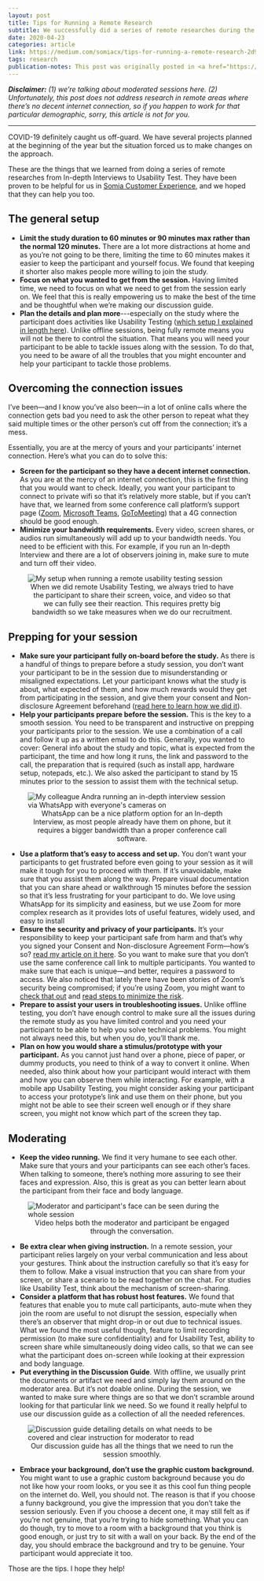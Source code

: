 ```yaml
---
layout: post
title: Tips for Running a Remote Research
subtitle: We successfully did a series of remote researches during the COVID-19 situation. Here’s what we did and what we learned from it.
date: 2020-04-23
categories: article
link: https://medium.com/somiacx/tips-for-running-a-remote-research-2d97d070be19
tags: research
publication-notes: This post was originally posted in <a href="https://medium.com/somiacx/tips-for-running-a-remote-research-2d97d070be19">Somia CX Thought</a>.
---
```


_**Disclaimer:** (1) we’re talking about moderated sessions here. (2) Unfortunately, this post does not address research in remote areas where there’s no decent internet connection, so if you happen to work for that particular demographic, sorry, this article is not for you._

---

COVID-19 definitely caught us off-guard. We have several projects planned at the beginning of the year but the situation forced us to make changes on the approach.

These are the things that we learned from doing a series of remote researches from In-depth Interviews to Usability Test. They have been proven to be helpful for us in [Somia Customer Experience](https://somiacx.com), and we hoped that they can help you too.

## The general setup

- **Limit the study duration to 60 minutes or 90 minutes max rather than the normal 120 minutes.** There are a lot more distractions at home and as you’re not going to be there, limiting the time to 60 minutes makes it easier to keep the participant and yourself focus. We found that keeping it shorter also makes people more willing to join the study.
- **Focus on what you wanted to get from the session.** Having limited time, we need to focus on what we need to get from the session early on. We feel that this is really empowering us to make the best of the time and be thoughtful when we’re making our discussion guide.
- **Plan the details and plan more**---especially on the study where the participant does activities like Usability Testing ([which setup I explained in length here](/blog/2023/04/23/remote-usability-testing-learnings.html)). Unlike offline sessions, being fully remote means you will not be there to control the situation. That means you will need your participant to be able to tackle issues along with the session. To do that, you need to be aware of all the troubles that you might encounter and help your participant to tackle those problems.

## Overcoming the connection issues

I’ve been—and I know you’ve also been—in a lot of online calls where the connection gets bad you need to ask the other person to repeat what they said multiple times or the other person’s cut off from the connection; it’s a mess.

Essentially, you are at the mercy of yours and your participants’ internet connection. Here’s what you can do to solve this:

- **Screen for the participant so they have a decent internet connection.** As you are at the mercy of an internet connection, this is the first thing that you would want to check. Ideally, you want your participant to connect to private wifi so that it’s relatively more stable, but if you can’t have that, we learned from some conference call platform’s support page ([Zoom](https://support.zoom.us/hc/en-us/articles/201362023-System-Requirements-for-PC-Mac-and-Linux#bandwidth), [Microsoft Teams](https://docs.microsoft.com/en-us/microsoftteams/prepare-network#bandwidth-requirements), [GoToMeeting](https://support.goto.com/meeting/help/how-much-bandwidth-is-used-during-a-session-g2m010029)) that a 4G connection should be good enough.
- **Minimize your bandwidth requirements.** Every video, screen shares, or audios run simultaneously will add up to your bandwidth needs. You need to be efficient with this. For example, if you run an In-depth Interview and there are a lot of observers joining in, make sure to mute and turn off their video.

<figure>
<img alt="My setup when running a remote usability testing session" src="/assets/2020-04-23-tips-for-running-a-remote-research/my-ut-setup.webp" />
<figcaption style="width:100%; text-align:center;">When we did remote Usability Testing, we always tried to have the participant to share their screen, voice, and video so that we can fully see their reaction. This requires pretty big bandwidth so we take measures when we do our recruitment.</figcaption>
</figure>

## Prepping for your session

- **Make sure your participant fully on-board before the study.** As there is a handful of things to prepare before a study session, you don’t want your participant to be in the session due to misunderstanding or misaligned expectations. Let your participant knows what the study is about, what expected of them, and how much rewards would they get from participating in the session, and give them your consent and Non-disclosure Agreement beforehand ([read here to learn how we did it](/blog/2019/07/17/what-needs-to-be-said-about-nda-in-design-research.html)).
- **Help your participants prepare before the session.** This is the key to a smooth session. You need to be transparent and instructive on prepping your participants prior to the session. We use a combination of a call and follow it up as a written email to do this. Generally, you wanted to cover: General info about the study and topic, what is expected from the participant, the time and how long it runs, the link and password to the call, the preparation that is required (such as install app, hardware setup, notepads, etc.). We also asked the participant to stand by 15 minutes prior to the session to assist them with the technical setup.

<figure>
<img alt="My colleague Andra running an in-depth interview session via WhatsApp with everyone's cameras on" src="/assets/2020-04-23-tips-for-running-a-remote-research/whatsapp-for-in-depth-interview.webp" />
<figcaption style="width:100%; text-align:center;">WhatsApp can be a nice platform option for an In-depth Interview, as most people already have them on phone, but it requires a bigger bandwidth than a proper conference call software.</figcaption>
</figure>

- **Use a platform that’s easy to access and set up.** You don’t want your participants to get frustrated before even going to your session as it will make it tough for you to proceed with them. If it’s unavoidable, make sure that you assist them along the way. Prepare visual documentation that you can share ahead or walkthrough 15 minutes before the session so that it’s less frustrating for your participant to do. We love using WhatsApp for its simplicity and easiness, but we use Zoom for more complex research as it provides lots of useful features, widely used, and easy to install
- **Ensure the security and privacy of your participants.** It’s your responsibility to keep your participant safe from harm and that’s why you signed your Consent and Non-disclosure Agreement Form—how’s so? [read my article on it here](/blog/2019/07/17/what-needs-to-be-said-about-nda-in-design-research.html). So you want to make sure that you don’t use the same conference call link to multiple participants. You wanted to make sure that each is unique—and better, requires a password to access. We also noticed that lately there have been stories of Zoom’s security being compromised; if you’re using Zoom, you might want to [check that out](https://www.google.com/search?q=zoom+security&tbm=nws) and [read steps to minimize the risk](https://www.forbes.com/sites/kateoflahertyuk/2020/04/03/use-zoom-here-are-7-essential-steps-you-can-take-to-secure-it/).
- **Prepare to assist your users in troubleshooting issues.** Unlike offline testing, you don’t have enough control to make sure all the issues during the remote study as you have limited control and you need your participant to be able to help you solve technical problems. You might not always need this, but when you do, you’ll thank me.
- **Plan on how you would share a stimulus/prototype with your participant.** As you cannot just hand over a phone, piece of paper, or dummy products, you need to think of a way to convert it online. When needed, also think about how your participant would interact with them and how you can observe them while interacting. For example, with a mobile app Usability Testing, you might consider asking your participant to access your prototype’s link and use them on their phone, but you might not be able to see their screen well enough or if they share screen, you might not know which part of the screen they tap.

## Moderating

- **Keep the video running.** We find it very humane to see each other. Make sure that yours and your participants can see each other’s faces. When talking to someone, there’s nothing more assuring to see their faces and expression. Also, this is great as you can better learn about the participant from their face and body language.

<figure>
<img alt="Moderator and participant's face can be seen during the whole session" src="/assets/2020-04-23-tips-for-running-a-remote-research/camera-on-for moderator-and-participant.webp" />
<figcaption style="width:100%; text-align:center;">Video helps both the moderator and participant be engaged through the conversation.</figcaption>
</figure>

- **Be extra clear when giving instruction.** In a remote session, your participant relies largely on your verbal communication and less about your gestures. Think about the instruction carefully so that it’s easy for them to follow. Make a visual instruction that you can share from your screen, or share a scenario to be read together on the chat. For studies like Usability Test, think about the mechanism of screen-sharing.
- **Consider a platform that has robust host features.** We found that features that enable you to mute call participants, auto-mute when they join the room are useful to not disrupt the session, especially when there’s an observer that might drop-in or out due to technical issues. What we found the most useful though, feature to limit recording permission (to make sure confidentiality) and for Usability Test, ability to screen share while simultaneously doing video calls, so that we can see what the participant does on-screen while looking at their expression and body language.
- **Put everything in the Discussion Guide**. With offline, we usually print the documents or artifact we need and simply lay them around on the moderator area. But it’s not doable online. During the session, we wanted to make sure where things are so that we don’t scramble around looking for that particular link we need. So we found it really helpful to use our discussion guide as a collection of all the needed references.

<figure>
<img alt="Discussion guide detailing details on what needs to be covered and clear instruction for moderator to read" src="/assets/2020-04-23-tips-for-running-a-remote-research/my-discussion-guide-sample.webp" />
<figcaption style="width:100%; text-align:center;">Our discussion guide has all the things that we need to run the session smoothly.</figcaption>
</figure>

- **Embrace your background, don’t use the graphic custom background.** You might want to use a graphic custom background because you do not like how your room looks, or you see it as this cool fun thing people on the internet do. Well, you should not. The reason is that if you choose a funny background, you give the impression that you don’t take the session seriously. Even if you choose a decent one, it may still felt as if you’re not genuine, that you’re trying to hide something. What you can do though, try to move to a room with a background that you think is good enough, or just try to sit with a wall on your back. By the end of the day, you should embrace the background and try to be genuine. Your participant would appreciate it too.

Those are the tips. I hope they help!
